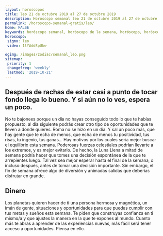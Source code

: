```yaml
---
layout: horoscopos
title: leo 21 de octubre 2019 al 27 de octubre 2019 
description: Horóscopo semanal leo 21 de octubre 2019 al 27 de octubre 2019. Después de rachas de estar casi a punto de tocar fondo llega lo bueno. Y si aún no lo ves, espera un poco. 
permalink: /horoscopo-semanal-gratis/leo/
home: FALSE
keywords: horóscopo semanal, horóscopo de la semana, horóscopo, horóscopo gratis,horóscopos, horóscopo esperanza gracia, horoscopos leo la semana, horóscopos gratis, Tarot, Astrologia, Zodíaco, leo, horoscopo gratis, semanal
horoscopo:
 signo: leo
 video: 1lYAddSpUkw

ogimg: /images/zodiac/semanal_leo.png
sitemap:
 priority: 1
 changefreq: 'weekly'
 lastmod: '2019-10-21'
---
```




## Después de rachas de estar casi a punto de tocar fondo llega lo bueno. Y si aún no lo ves, espera un poco. 

No te bajonees porque un día no hayas conseguido todo lo que te habías propuesto, al día siguiente podrás crear otro tipo de oportunidades que te lleven a donde quieres. 
Roma no se hizo en un día. Y sal un poco más, que hay gente que te echa de menos, que echa de menos tu positividad, tus risas, tu ingenio, tus ganas…
Hay motivos por los cuales sería mejor buscar el equilibrio esta semana. Poderosas fuerzas celestiales podrían llevarte a los extremos, y es mejor evitarlo. De hecho, la Luna Llena a mitad de semana podría hacer que tomes una decisión espontánea de la que te arrepientes luego. Tal vez sea mejor esperar hasta el final de la semana, o incluso después, antes de tomar una decisión importante. Sin embargo, el fin de semana ofrece algo de diversión y animadas salidas que deberías disfrutar en grande.

## Dinero

Los planetas quieren hacer de ti una persona hermosa y magnética, un imán de gente, situaciones y oportunidades para que puedas cumplir con tus metas y sueños esta semana. Te piden que construyas confianza en ti mismo/a y que ajustes la manera en la que te expones al mundo. Cuanto más te abras a aprender de las experiencias nuevas, más fácil será tener acceso a oportunidades. Piensa en ello.